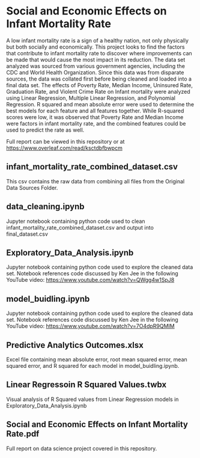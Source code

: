 # Social and Economic Effects on Infant Mortality Rate

A low infant mortality rate is a sign of a healthy nation, not only physically but both socially and economically. This project looks to find the factors that contribute to infant mortality rate to discover where improvements can be made that would cause the most impact in its reduction. The data set analyzed was sourced from various government agencies, including the CDC and World Health Organization. Since this data was from disparate sources, the data was collated first before being cleaned and loaded into a final data set. The effects of Poverty Rate, Median Income, Uninsured Rate, Graduation Rate, and Violent Crime Rate on Infant mortality were analyzed using Linear Regression, Multiple Linear Regression, and Polynomial Regression. R squared and mean absolute error were used to determine the best models for each feature and all features together. While R-squared scores were low, it was observed that Poverty Rate and Median Income were factors in infant mortality rate, and the combined features could be used to predict the rate as well. 

Full report can be viewed in this repository or at https://www.overleaf.com/read/ksctdbfbwpcm

## infant_mortality_rate_combined_dataset.csv

This csv contains the raw data from combining all files from the Original Data Sources Folder. 

## data_cleaning.ipynb

Jupyter notebook containing python code used to clean infant_mortality_rate_combined_dataset.csv and output into final_dataset.csv

## Exploratory_Data_Analysis.ipynb

Jupyter notebook containing python code used to explore the cleaned data set.
Notebook references code discussed by Ken Jee in the following YouTube video: https://www.youtube.com/watch?v=QWgg4w1SpJ8

## model_buidling.ipynb

Jupyter notebook containing python code used to explore the cleaned data set.
Notebook references code discussed by Ken Jee in the following YouTube video: https://www.youtube.com/watch?v=7O4dpR9QMIM

## Predictive Analytics Outcomes.xlsx

Excel file containing mean absolute error, root mean squared error, mean squared error, and R squared for each model in model_buidling.ipynb.

## Linear Regressoin R Squared Values.twbx

Visual analysis of R Squared values from Linear Regression models in Exploratory_Data_Analysis.ipynb

## Social and Economic Effects on Infant Mortality Rate.pdf

Full report on data science project covered in this repository.

